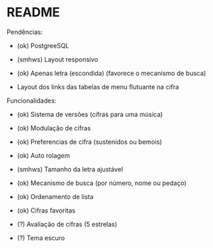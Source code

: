 # README

Pendências:

* (ok) PostgreeSQL

* (smhws) Layout responsivo

* (ok) Apenas letra (escondida) (favorece o mecanismo de busca)

* Layout dos links das tabelas de menu flutuante na cifra

Funcionalidades:

* (ok) Sistema de versões (cifras para uma música)

* (ok) Modulação de cifras

* (ok) Preferencias de cifra (sustenidos ou bemois)

* (ok) Auto rolagem

* (smhws) Tamanho da letra ajustável

* (ok) Mecanismo de busca (por número, nome ou pedaço)

* (ok) Ordenamento de lista

* (ok) Cifras favoritas

* (?) Avaliação de cifras (5 estrelas)

* (?) Tema escuro
